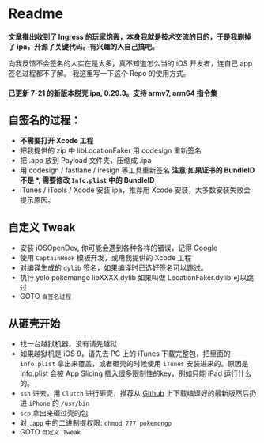 # Readme

__文章推出收到了 Ingress 的玩家炮轰，本身我就是技术交流的目的，于是我删掉了 ipa，开源了关键代码。有兴趣的人自己搞吧。__

向我反馈不会签名的人实在是太多，真不知道怎么当的 iOS 开发者，连自己 app 签名过程都不了解。
我这里写一下这个 Repo 的使用方式。

#### 已更新 7-21 的新版本脱壳 ipa, 0.29.3。支持 armv7, arm64 指令集

## 自签名的过程：

- __不需要打开 Xcode 工程__
- 把我提供的 zip 中 libLocationFaker 用 codesign 重新签名
- 把 .app 放到 Payload 文件夹，压缩成 .ipa
- 用 codesign / fastlane / iresign 等工具重新签名 __注意:如果证书的 BundleID 不是 *, 需要修改 `Info.plist` 中的 BundleID__
- iTunes / iTools / Xcode 安装 ipa，推荐用 Xcode 安装，大多数安装失败会提示原因。

## 自定义 Tweak

- 安装 iOSOpenDev, 你可能会遇到各种各样的错误，记得 Google
- 使用 `CaptainHook` 模板开发，或用我提供的 Xcode 工程
- 对编译生成的 `dylib` 签名，如果编译时已选好签名可以跳过。
- 执行 yolo pokemango libXXXX.dylib 如果叫做 LocationFaker.dylib 可以跳过
- GOTO `自签名过程`

## 从砸壳开始
- 找一台越狱机器，没有请先越狱
- 如果越狱机是 iOS 9，请先去 PC 上的 iTunes 下载完整包，把里面的 `info.plist` 拿出来覆盖，或者砸壳的时候使用 `iTunes` 安装进来的。原因是 Info.plist 会被 App Slicing 插入很多限制性的key，例如只能 iPad 运行什么的。
- `ssh` 进去，用 `Clutch` 进行砸壳，推荐从 [Github](https://github.com/KJCracks/Clutch/releases) 上下载编译好的最新版然后扔进 `iPhone` 的 `/usr/bin`
- `scp` 拿出来砸过壳的包
-  对 `.app` 中的二进制提权限: `chmod 777 pokemongo`
- GOTO `自定义 Tweak`
